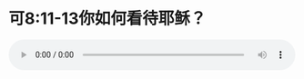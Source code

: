 # 可8:11-13你如何看待耶稣？

<audio style="width: 100%;" preload="false" controls controlslist="nodownload"><source src="//file.simai.life/audio/mp3/old/26546.mp3" type="audio/mpeg">Your browser does not support the audio element.</audio>



